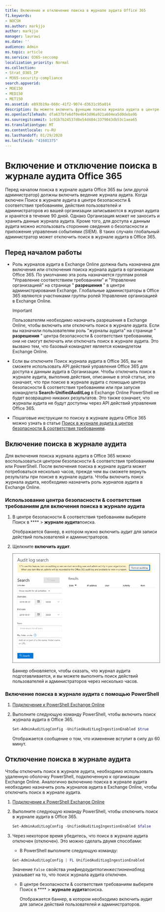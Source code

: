 ```yaml
---
title: Включение и отключение поиска в журнале аудита Office 365
f1.keywords:
- NOCSH
ms.author: markjjo
author: markjjo
manager: laurawi
ms.date: ''
audience: Admin
ms.topic: article
ms.service: O365-seccomp
localization_priority: Normal
ms.collection:
- Strat_O365_IP
- M365-security-compliance
search.appverid:
- MOE150
- MED150
- MET150
ms.assetid: e893b19a-660c-41f2-9074-d3631c95a014
description: Вы можете включить функцию поиска журнала аудита в центре безопасности & соответствия требованиям. Если вы передумали, вы можете включить его в любое время. Если поиск в журнале аудита отключен, администраторы не могут выполнять поиск действий пользователей и администраторов в журнале аудита Office 365 в Организации.
ms.openlocfilehash: dfa637bfe6df0e4643d96a921a604ea5d0deba9b
ms.sourcegitcommit: 1c91b7b24537d0e54d484c3379043db53c1aea65
ms.translationtype: MT
ms.contentlocale: ru-RU
ms.lasthandoff: 01/29/2020
ms.locfileid: "41601375"
---
```

# <a name="turn-office-365-audit-log-search-on-or-off"></a>Включение и отключение поиска в журнале аудита Office 365

Перед началом поиска в журнале аудита Office 365 вы (или другой администратор) должны включить ведение журнала аудита. Когда включен Поиск в журнале аудита в центре безопасности & соответствия требованиям, действия пользователей и администраторов из вашей организации записываются в журнал аудита и хранятся в течение 90 дней. Однако Организация может не заносить и хранить данные журнала аудита. Кроме того, для доступа к данным аудита можно использовать сторонние сведения о безопасности и приложение управления событиями (SIEM). В таких случаях глобальный администратор может отключить поиск в журнале аудита в Office 365.
  
## <a name="before-you-begin"></a>Перед началом работы

- Роль журналов аудита в Exchange Online должна быть назначена для включения или отключения поиска журнала аудита в организации Office 365. По умолчанию эта роль назначается группам ролей "Управление соответствием требованиям" и "Управление организацией" на странице " **разрешения** " в центре администрирования Exchange. Глобальные администраторы в Office 365 являются участниками группы ролей Управление организацией в Exchange Online. 
    
    > [!IMPORTANT]
    > Пользователям необходимо назначить разрешения в Exchange Online, чтобы включить или отключить поиск в журнале аудита. Если вы назначили пользователям роль "журналы аудита" на странице " **разрешения** " центра безопасности & соответствия требованиям, они не смогут включать или отключать поиск в журнале аудита. Это вызвано тем, что базовый командлет является командлетом Exchange Online. 
  
- Если вы отключите Поиск журнала аудита в Office 365, вы не сможете использовать API действий управления Office 365 для доступа к данным аудита в Организации. Чтобы отключить поиск в журнале аудита, выполнив действия, описанные в этой статье, это означает, что при поиске в журнале аудита с помощью центра безопасности & соответствия требованиям или при запуске командлета **Search-UnifiedAuditLog** в Exchange Online PowerShell не будет возвращено никаких результатов. Это также означает, что журналы аудита не будут доступны через API действий управления Office 365.  
    
- Пошаговые инструкции по поиску в журнале аудита Office 365 можно узнать в статье [Поиск в журнале аудита в центре безопасности & соответствия требованиям](search-the-audit-log-in-security-and-compliance.md).
    
## <a name="turn-on-audit-log-search"></a>Включение поиска в журнале аудита

Для включения поиска журнала аудита в Office 365 можно воспользоваться центром безопасности & соответствия требованиям или PowerShell. После включения поиска в журнале аудита может потребоваться несколько часов, прежде чем вы сможете вернуть результаты при поиске в журнале аудита. Чтобы включить поиск журнала аудита, необходимо назначить роль журналов аудита в Exchange Online.
  
### <a name="use-the-security--compliance-center-to-turn-on-audit-log-search"></a>Использование центра безопасности & соответствия требованиям для включения поиска в журнале аудита

1. В центре безопасности & соответствия требованиям выберите Поиск в **** \> **журнале аудита**поиска.
    
   Отображается баннер, в котором нужно включить аудит для записи действий пользователей и администраторов.

2. Щелкните **включить аудит**.
    
    ![Щелкните Включить аудит](media/39a9d35f-88d0-4bbe-a962-0be2f838e2bf.png)
  
    Баннер обновляется, чтобы сказать, что журнал аудита подготавливается, и вы можете выполнять поиск действий пользователей и администраторов через несколько часов.
    
### <a name="use-powershell-to-turn-on-audit-log-search"></a>Включение поиска в журнале аудита с помощью PowerShell

1. [Подключение к PowerShell Exchange Online](https://go.microsoft.com/fwlink/p/?LinkID=396554)
    
2. Выполните следующую команду PowerShell, чтобы включить поиск журнала аудита в Office 365.
    
    ```powershell
    Set-AdminAuditLogConfig -UnifiedAuditLogIngestionEnabled $true
    ```

    Отображается сообщение о том, что изменение вступит в силу до 60 минут.
  
## <a name="turn-off-audit-log-search"></a>Отключение поиска в журнале аудита

Чтобы отключить поиск в журнале аудита, необходимо использовать удаленную оболочку PowerShell, подключенную к организации Exchange Online. Аналогично включению поиска в журнале аудита необходимо назначить роль журналов аудита в Exchange Online, чтобы отключить поиск в журнале аудита.
  
1. [Подключение к PowerShell Exchange Online](https://go.microsoft.com/fwlink/p/?LinkID=396554)
    
2. Выполните следующую команду PowerShell, чтобы отключить поиск в журнале аудита в Office 365.
    
    ```powershell
    Set-AdminAuditLogConfig -UnifiedAuditLogIngestionEnabled $false
    ```

3. Через некоторое время убедитесь, что поиск в журнале аудита отключен (отключен). Это можно сделать двумя способами:
    
    - В PowerShell выполните следующую команду:

    ```powershell
    Get-AdminAuditLogConfig | FL UnifiedAuditLogIngestionEnabled
    ```

      Значение `False` свойства _унифиедаудитлогинжестионенаблед_ указывает на то, что поиск журнала аудита отключен. 
    
    - В центре безопасности & соответствия требованиям выберите Поиск в **** \> **журнале аудита**поиска.
    
      Отображается баннер, в котором необходимо включить аудит для записи действий пользователей и администраторов.
